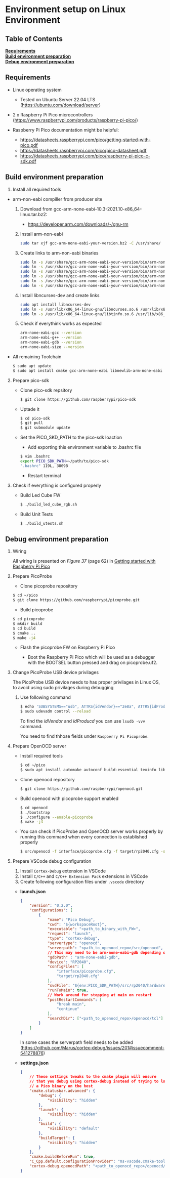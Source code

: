 # **Environment setup on Linux Environment**

## Table of Contents
[**Requirements**](#requirements)  
[**Build environment preparation**](#build-environment-preparation)  
[**Debug environment preparation**](#debug-environment-preparation)  



## **Requirements**

* Linux operating system
    * Tested on Ubuntu Server 22.04 LTS (https://ubuntu.com/download/server)
* 2 x Raspberry Pi Pico microcontrollers (https://www.raspberrypi.com/products/raspberry-pi-pico/)

* Raspberry Pi Pico documentation might be helpful:
  * https://datasheets.raspberrypi.com/pico/getting-started-with-pico.pdf
  * https://datasheets.raspberrypi.com/pico/pico-datasheet.pdf
  * https://datasheets.raspberrypi.com/pico/raspberry-pi-pico-c-sdk.pdf




## **Build environment preparation**

1. Install all required tools

* arm-non-eabi compiller from producer site
    1. Download from gcc-arm-none-eabi-10.3-2021.10-x86_64-linux.tar.bz2: 
        * https://developer.arm.com/downloads/-/gnu-rm
    2. Install arm-non-eabi

        ```bash
        sudo tar xjf gcc-arm-none-eabi-your-version.bz2 -C /usr/share/
        ```
    3. Create links to arm-non-eabi binaries

        ```bash
        sudo ln -s /usr/share/gcc-arm-none-eabi-your-version/bin/arm-none-eabi-gcc /usr/bin/arm-none-eabi-gcc 
        sudo ln -s /usr/share/gcc-arm-none-eabi-your-version/bin/arm-none-eabi-g++ /usr/bin/arm-none-eabi-g++
        sudo ln -s /usr/share/gcc-arm-none-eabi-your-version/bin/arm-none-eabi-gdb /usr/bin/arm-none-eabi-gdb
        sudo ln -s /usr/share/gcc-arm-none-eabi-your-version/bin/arm-none-eabi-size /usr/bin/arm-none-eabi-size
        sudo ln -s /usr/share/gcc-arm-none-eabi-your-version/bin/arm-none-eabi-objcopy /usr/bin/arm-none-eabi-objcopy
        sudo ln -s /usr/share/gcc-arm-none-eabi-your-version/bin/arm-none-eabi-objdump /usr/bin/arm-none-eabi-objdump
        ```
    4. Install libncurses-dev and create links

        ```bash
        sudo apt install libncurses-dev
        sudo ln -s /usr/lib/x86_64-linux-gnu/libncurses.so.6 /usr/lib/x86_64-linux-gnu/libncurses.so.5
        sudo ln -s /usr/lib/x86_64-linux-gnu/libtinfo.so.6 /usr/lib/x86_64-linux-gnu/libtinfo.so.5
        ```
    5. Check if everythink works as expected

        ```bash
        arm-none-eabi-gcc --version
        arm-none-eabi-g++ --version
        arm-none-eabi-gdb --version
        arm-none-eabi-size --version
        ```

* All remaining Toolchain
    ```bash
    $ sudo apt update
    $ sudo apt install cmake gcc-arm-none-eabi libnewlib-arm-none-eabi build-essential 
    ```

2. Prepare pico-sdk

    * Clone pico-sdk repsitory

        ```bash
        $ git clone https://github.com/raspberrypi/pico-sdk
        ```

    * Uptade it

        ```bash
        $ cd pico-sdk
        $ git pull
        $ git submodule update
        ```

    * Set the PICO_SKD_PATH to the pico-sdk loaction
  
        * Add exporting this environment variable to .bashrc file

        ```bash
        $ vim .bashrc
        export PICO_SDK_PATH=~/path/to/pico-sdk
        ".bashrc" 119L, 3809B
        ```

        * Restart terminal

3. Check if everything is configured properly

    * Build Led Cube FW

        ```bash
        $ ./build_led_cube_rgb.sh
        ```

    * Build Unit Tests

        ```bash
        $ ./build_utests.sh
        ```

## **Debug environment preparation**

1. Wiring

   All wiring is presented on _Figure 37_ (page 62) in [Getting started with Raspberry Pi Pico](https://datasheets.raspberrypi.com/pico/getting-started-with-pico.pdf)

2. Prepare PicoProbe
   
   * Clone picoprobe repository

    ```bash
    $ cd ~/pico
    $ git clone https://github.com/raspberrypi/picoprobe.git
    ```

    * Build picoprobe

    ```bash
    $ cd picoprobe
    $ mkdir build
    $ cd build
    $ cmake ..
    $ make -j4
    ```

    * Flash the picoprobe FW on Raspberry Pi Pico

        * Boot the Raspberry Pi Pico which will be used as a debugger with the BOOTSEL button pressed and drag on picoprobe.uf2.

3. Change PicoProbe USB device privilages

    The PicoProbe USB device needs to has proper privilages in Linux OS, to avoid using sudo privilages during debugging

    1. Use following command
        ```bash
        $ echo 'SUBSYSTEMS=="usb", ATTRS{idVendor}=="2e8a", ATTRS{idProduct}=="0004", GROUP="users", MODE="0666"' | sudo tee -a /etc/udev/rules.d/98-PicoProbe.rules
        $ sudo udevadm control --reload
        ```
        To find the _idVendor_ and _idProducd_ you can use `lsudb -vvv` command. 

        You need to find thhose fields under `Raspberry Pi Picoprobe`.

4. Prepare OpenOCD server

    * Install required tools

        ```bash
        $ cd ~/pico
        $ sudo apt install automake autoconf build-essential texinfo libtool libftdi-dev libusb-1.0-0-dev
        ```
    * Clone openocd repository

        ```bash
        $ git clone https://github.com/raspberrypi/openocd.git
        ```
    * Build openocd with picoprobe support enabled

        ```bash
        $ cd openocd
        $ ./bootstrap
        $ ./configure --enable-picoprobe
        $ make -j4
        ```
    * You can check if PicoProbe and OpenOCD server works properly by running this command when every connection is established properly
        ```bash
        $ src/openocd -f interface/picoprobe.cfg -f target/rp2040.cfg -s tcl
        ```

5. Prepare VSCode debug configuration
    
    1. Install `Cortex-Debug` extension in VSCode
    2. Install `C/C++` and `C/C++ Extension Pack` extensions in VSCode
    3. Create following configuration files under `.vscode` directory

    * **launch.json**
        ```json
        {
            "version": "0.2.0",
            "configurations": [
                {
                    "name": "Pico Debug",
                    "cwd": "${workspaceRoot}",
                    "executable": "<path_to_binary_with_FW>",
                    "request": "launch",
                    "type": "cortex-debug",
                    "servertype": "openocd",
                    "serverpath": "<path_to_openocd_repo>/src/openocd",
                    // This may need to be arm-none-eabi-gdb depending on your system
                    "gdbPath" : "arm-none-eabi-gdb",
                    "device": "RP2040",
                    "configFiles": [
                        "interface/picoprobe.cfg",
                        "target/rp2040.cfg"
                    ],
                    "svdFile": "${env:PICO_SDK_PATH}/src/rp2040/hardware_regs/rp2040.svd",
                    "runToMain": true,
                    // Work around for stopping at main on restart
                    "postRestartCommands": [
                        "break main",
                        "continue"
                    ],
                    "searchDir": ["<path_to_openocd_repo>/openocd/tcl"]
                }
            ]
        }
        ```
        In some cases the serverpath field needs to be added
        (https://github.com/Marus/cortex-debug/issues/201#issuecomment-541278876)

    * **settings.json**
        ```json
        {
            // These settings tweaks to the cmake plugin will ensure
            // that you debug using cortex-debug instead of trying to launch
            // a Pico binary on the host
            "cmake.statusbar.advanced": {
                "debug": {
                    "visibility": "hidden"
                },
                "launch": {
                    "visibility": "hidden"
                },
                "build": {
                    "visibility": "default"
                },
                "buildTarget": {
                    "visibility": "hidden"
                }
            },
            "cmake.buildBeforeRun": true,
            "C_Cpp.default.configurationProvider": "ms-vscode.cmake-tools",
            "cortex-debug.openocdPath": "<path_to_openocd_repo>/openocd/src/openocd"
        }
        ```
